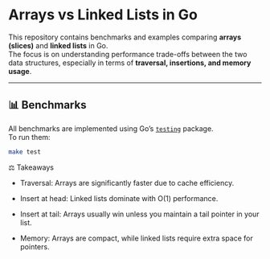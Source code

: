 # Arrays vs Linked Lists in Go

This repository contains benchmarks and examples comparing **arrays (slices)** and **linked lists** in Go.  
The focus is on understanding performance trade-offs between the two data structures, especially in terms of **traversal, insertions, and memory usage**.

---

## 📊 Benchmarks

All benchmarks are implemented using Go’s [`testing`](https://pkg.go.dev/testing) package.  
To run them:

```bash
make test
```

⚖️ Takeaways

- Traversal: Arrays are significantly faster due to cache efficiency.

- Insert at head: Linked lists dominate with O(1) performance.

- Insert at tail: Arrays usually win unless you maintain a tail pointer in your list.

- Memory: Arrays are compact, while linked lists require extra space for pointers.
